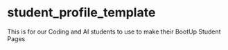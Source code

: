 # student_profile_template
This is for our Coding and AI students to use to make their BootUp Student Pages 
